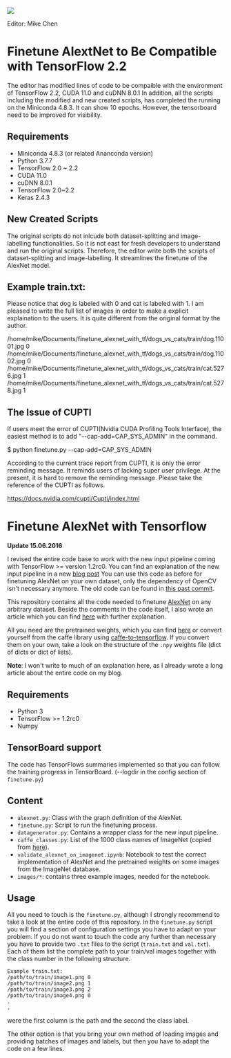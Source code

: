 ![](https://zenodo.org/badge/DOI/10.5281/zenodo.1037359.svg)

Editor: Mike Chen

# Finetune AlextNet to Be Compatible with TensorFlow 2.2 

The editor has modified lines of code to be compaible with the environment of TensorFlow 2.2, CUDA 11.0 and cuDNN 8.0.1 In addition, all the scripts including the modified and new created scripts, has completed the running on the Miniconda 4.8.3. It can show 10 epochs. However, the tensorboard need to be improved for visibility.

## Requirements

- Miniconda 4.8.3 (or related Ananconda version) 
- Python 3.7.7
- TensorFlow 2.0 ~ 2.2
- CUDA 11.0
- cuDNN 8.0.1
- TensorFlow 2.0~2.2
- Keras 2.4.3

## New Created Scripts

The original scripts do not inlcude both dataset-splitting and image-labelling functionalities. So it is not east for fresh developers to understand and run the original scripts. Therefore, the editor write both the scripts of dataset-splitting and image-labelling. It streamlines the finetune of the AlexNet model. 

## Example train.txt:

Please notice that dog is labeled with 0 and cat is labeled with 1. I am pleased to write the full list of images in order to make a explicit explaination to the users. It is quite different from the original format by the author.

/home/mike/Documents/finetune_alexnet_with_tf/dogs_vs_cats/train/dog.11001.jpg 0
/home/mike/Documents/finetune_alexnet_with_tf/dogs_vs_cats/train/dog.11002.jpg 0
/home/mike/Documents/finetune_alexnet_with_tf/dogs_vs_cats/train/cat.5276.jpg 1
/home/mike/Documents/finetune_alexnet_with_tf/dogs_vs_cats/train/cat.5278.jpg 1

## The Issue of CUPTI 

If users meet the error of CUPTI(Nvidia CUDA Profiling Tools Interface), the easiest method is to add "--cap-add=CAP_SYS_ADMIN" in the command. 

$ python finetune.py --cap-add=CAP_SYS_ADMIN

According to the current trace report from CUPTI, it is only the error reminding message. It reminds users of lacking super user privilege. At the present, it is hard to remove the reminding message. Please take the reference of the CUPTI as follows.

https://docs.nvidia.com/cupti/Cupti/index.html


# Finetune AlexNet with Tensorflow

**Update 15.06.2016**

I revised the entire code base to work with the new input pipeline coming with TensorFlow >= version 1.2rc0. You can find an explanation of the new input pipeline in a new [blog post](https://kratzert.github.io/2017/06/15/example-of-tensorflows-new-input-pipeline.html) You can use this code as before for finetuning AlexNet on your own dataset, only the dependency of OpenCV isn't necessary anymore. The old code can be found in [this past commit](https://github.com/kratzert/finetune_alexnet_with_tensorflow/tree/5d751d62eb4d7149f4e3fd465febf8f07d4cea9d).

This repository contains all the code needed to finetune [AlexNet](http://papers.nips.cc/paper/4824-imagenet-classification-with-deep-convolutional-neural-networks.pdf) on any arbitrary dataset. Beside the comments in the code itself, I also wrote an article which you can find [here](https://kratzert.github.io/2017/02/24/finetuning-alexnet-with-tensorflow.html) with further explanation.

All you need are the pretrained weights, which you can find [here](http://www.cs.toronto.edu/~guerzhoy/tf_alexnet/) or convert yourself from the caffe library using [caffe-to-tensorflow](https://github.com/ethereon/caffe-tensorflow).
If you convert them on your own, take a look on the structure of the `.npy` weights file (dict of dicts or dict of lists).

**Note**: I won't write to much of an explanation here, as I already wrote a long article about the entire code on my blog.

## Requirements

- Python 3
- TensorFlow >= 1.2rc0
- Numpy


## TensorBoard support

The code has TensorFlows summaries implemented so that you can follow the training progress in TensorBoard. (--logdir in the config section of `finetune.py`)

## Content

- `alexnet.py`: Class with the graph definition of the AlexNet.
- `finetune.py`: Script to run the finetuning process.
- `datagenerator.py`: Contains a wrapper class for the new input pipeline.
- `caffe_classes.py`: List of the 1000 class names of ImageNet (copied from [here](http://www.cs.toronto.edu/~guerzhoy/tf_alexnet/)).
- `validate_alexnet_on_imagenet.ipynb`: Notebook to test the correct implementation of AlexNet and the pretrained weights on some images from the ImageNet database.
- `images/*`: contains three example images, needed for the notebook.

## Usage

All you need to touch is the `finetune.py`, although I strongly recommend to take a look at the entire code of this repository. In the `finetune.py` script you will find a section of configuration settings you have to adapt on your problem.
If you do not want to touch the code any further than necessary you have to provide two `.txt` files to the script (`train.txt` and `val.txt`). Each of them list the complete path to your train/val images together with the class number in the following structure.

```
Example train.txt:
/path/to/train/image1.png 0
/path/to/train/image2.png 1
/path/to/train/image3.png 2
/path/to/train/image4.png 0
.
.
```
were the first column is the path and the second the class label.

The other option is that you bring your own method of loading images and providing batches of images and labels, but then you have to adapt the code on a few lines.
